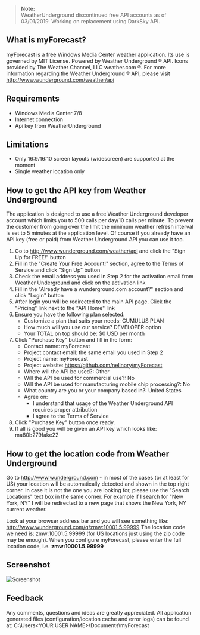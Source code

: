 > **Note:**<br/>
> WeatherUnderground discontinued free API accounts as of 03/01/2019. Working on replacement using DarkSky API.

## What is myForecast?
myForecast is a free Windows Media Center weather application. Its use is governed by MIT License.
Powered by Weather Underground ® API. Icons provided by The Weather Channel, LLC weather.com ®.
For more information regarding the Weather Underground ® API, please visit http://www.wunderground.com/weather/api

## Requirements
- Windows Media Center 7/8
- Internet connection
- Api key from WeatherUnderground

## Limitations
- Only 16:9/16:10 screen layouts (widescreen) are supported at the moment
- Single weather location only

## How to get the API key from Weather Underground
The application is designed to use a free Weather Underground developer account which limits you to 500 calls per day/10 calls per minute. To prevent the customer from going over the limit the minimum weather refresh interval is set to 5 minutes at the application level. Of course if you already have an API key (free or paid) from Weather Underground API you can use it too.

1. Go to http://www.wunderground.com/weather/api and click the "Sign Up for FREE!" button
2. Fill in the "Create Your Free Account!" section, agree to the Terms of Service and click "Sign Up" button
3. Check the email address you used in Step 2 for the activation email from Weather Underground and click on the activation link
4. Fill in the "Already have a wunderground.com account?" section and click "Login" button
5. After login you will be redirected to the main API page. Click the "Pricing" link next to the "API Home" link
6. Ensure you have the following plan selected:
	- Customize a plan that suits your needs: CUMULUS PLAN
	- How much will you use our service? DEVELOPER option
	- Your TOTAL on top should be: $0 USD per month
7. Click "Purchase Key" button and fill in the form:
	- Contact name: myForecast
	- Project contact email: the same email you used in Step 2
	- Project name: myForecast
	- Project website: https://github.com/nelinory/myForecast
	- Where will the API be used?: Other
	- Will the API be used for commercial use?: No
	- Will the API be used for manufacturing mobile chip processing?: No
	- What country are you or your company based in?: United States
	- Agree on:
		* I understand that usage of the Weather Underground API requires proper attribution
		* I agree to the Terms of Service
8. Click "Purchase Key" button once ready.
9. If all is good you will be given an API key which looks like: ma80b279fake22

## How to get the location code from Weather Underground
Go to http://www.wunderground.com - in most of the cases (or at least for US) your location will be automatically detected and shown
in the top right corner. In case it is not the one you are looking for, please use the "Search Locations" text box in the same corner.
For example if I search for "New York, NY" I will be redirected to a new page that shows the New York, NY current weather.

Look at your browser address bar and you will see something like: http://www.wunderground.com/q/zmw:10001.5.99999
The location code we need is: zmw:10001.5.99999 (for US locations just using the zip code may be enough).
When you configure myForecast, please enter the full location code, i.e. **zmw:10001.5.99999**

## Screenshot
![Screenshot](https://cloud.githubusercontent.com/assets/15143882/13309459/9ab44c96-db42-11e5-8d13-bd3e63df076a.png)


## Feedback
Any comments, questions and ideas are greatly appreciated.
All application generated files (configuration/location cache and error logs) can be found at: C:\Users\<YOUR USER NAME>\Documents\myForecast
